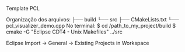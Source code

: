 Template PCL

Organização dos arquivos:
├── build
└── src
    ├── CMakeLists.txt
    └── pcl_visualizer_demo.cpp
No terminal:
$ cd /path_to_my_project/build
$ cmake -G "Eclipse CDT4 - Unix Makefiles" ../src

Eclipse
Import -> General -> Existing Projects in Workspace
